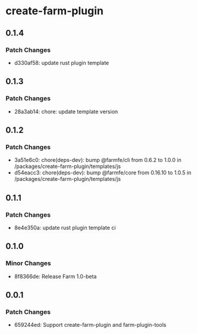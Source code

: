 # create-farm-plugin

## 0.1.4

### Patch Changes

- d330af58: update rust plugin template

## 0.1.3

### Patch Changes

- 28a3ab14: chore: update template version

## 0.1.2

### Patch Changes

- 3a51e6c0: chore(deps-dev): bump @farmfe/cli from 0.6.2 to 1.0.0 in /packages/create-farm-plugin/templates/js
- d54eacc3: chore(deps-dev): bump @farmfe/core from 0.16.10 to 1.0.5 in /packages/create-farm-plugin/templates/js

## 0.1.1

### Patch Changes

- 8e4e350a: update rust plugin template ci

## 0.1.0

### Minor Changes

- 8f8366de: Release Farm 1.0-beta

## 0.0.1

### Patch Changes

- 659244ed: Support create-farm-plugin and farm-plugin-tools
